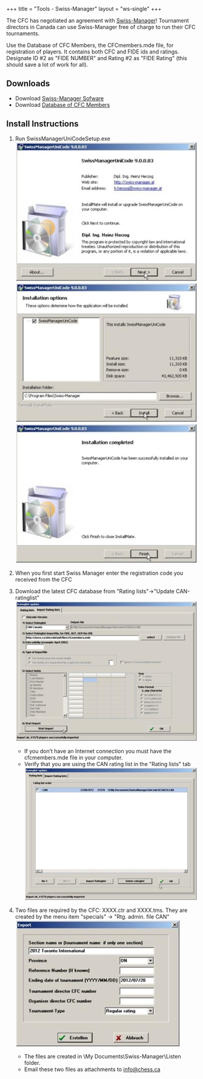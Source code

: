 +++
title = "Tools - Swiss-Manager"
layout = "ws-single"
+++

The CFC has negotiated an agreement with [Swiss-Manager](http://swiss-manager.at/)!
Tournament directors in Canada can use Swiss-Manager free of charge to run their CFC tournaments.

Use the Database of CFC Members, the CFCmembers.mde file, for registration of players.
It contains both CFC and FIDE ids and ratings.
Designate ID #2 as "FIDE NUMBER" and Rating #2 as "FIDE Rating" (this should save a lot of work for all). 

## Downloads

* Download [Swiss-Manager Sofware](http://swiss-manager.at/download.aspx?lan=1)
* Download [Database of CFC Members](https://storage.googleapis.com/cfc-public/data/cfcmembers.mde)

## Install Instructions

1. Run SwissManagerUniCodeSetup.exe
   <br>![1](swissmanager1.jpg)
   <br>![2](swissmanager2.jpg)
   <br>![3](swissmanager3.jpg)

1. When you first start Swiss Manager enter the registration code you received from the CFC

3. Download the latest CFC database from "Rating lists"->"Update CAN-ratinglist"
   <br>![4](swissmanager4.jpg)

   * If you don’t have an Internet connection you must have the cfcmembers.mde file in your computer.
   * Verify that you are using the CAN rating list in the "Rating lists" tab
     <br>![5](swissmanager5.jpg)

4. Two files are required by the CFC: XXXX.ctr and XXXX.tms.
   They are created by the menu item "specials" -> "Rtg. admin. file CAN"
   <br>![6](swissmanager6.jpg)

   * The files are created in \My Documents\Swiss-Manager\Listen folder.
   * Email these two files as attachments to info@chess.ca